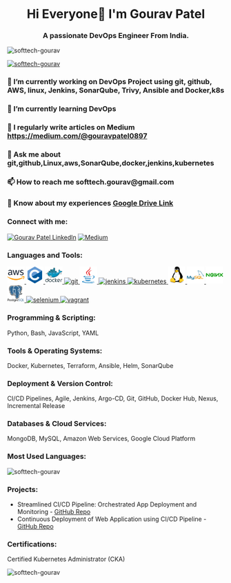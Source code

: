 <h1 align="center">Hi Everyone👋 I'm Gourav Patel</h1>
<h3 align="center">A passionate DevOps Engineer From India.</h3>

<p align="left"> <img src="https://komarev.com/ghpvc/?username=softtech-gourav&label=Profile%20views&color=0e75b6&style=flat" alt="softtech-gourav" /> </p>

<p align="left"> <a href="https://github.com/ryo-ma/github-profile-trophy"><img src="https://github-profile-trophy.vercel.app/?username=softtech-gourav" alt="softtech-gourav" /></a> </p>

<h3 align="left">🔭 I’m currently working on DevOps Project using git, github, AWS, linux, Jenkins, SonarQube, Trivy, Ansible and Docker,k8s</h3>
<h3 align="left">🌱 I’m currently learning DevOps</h3>
<h3 align="left">📝 I regularly write articles on Medium <a href="https://medium.com/@gouravpatel0897" target="_blank">https://medium.com/@gouravpatel0897</a></h3>
<h3 align="left">💬 Ask me about git,github,Linux,aws,SonarQube,docker,jenkins,kubernetes</h3>
<h3 align="left">📫 How to reach me softtech.gourav@gmail.com</h3>
<h3 align="left">📄 Know about my experiences <a href="https://drive.google.com/file/d/1POmhL1AOnOq6XxHWbUY7JKEBdBt8Iz9c/view?usp=drive_link" target="_blank">Google Drive Link</a></h3>

<h3 align="left">Connect with me:</h3>
<p align="left">
  <a href="https://linkedin.com/in/gourav-patel-539675235/" target="blank"><img align="center" src="https://raw.githubusercontent.com/rahuldkjain/github-profile-readme-generator/master/src/images/icons/Social/linked-in-alt.svg" alt="Gourav Patel LinkedIn" height="30" width="40" /></a>
  <a href="https://medium.com/@gouravpatel0897" target="blank"><img align="center" src="https://raw.githubusercontent.com/rahuldkjain/github-profile-readme-generator/master/src/images/icons/Social/medium.svg" alt="Medium" height="30" width="40" /></a>
</p>

<h3 align="left">Languages and Tools:</h3>
<p align="left"> 
  <a href="https://aws.amazon.com" target="_blank" rel="noreferrer"> <img src="https://raw.githubusercontent.com/devicons/devicon/master/icons/amazonwebservices/amazonwebservices-original-wordmark.svg" alt="aws" width="40" height="40"/> </a> 
  <a href="https://www.cprogramming.com/" target="_blank" rel="noreferrer"> <img src="https://raw.githubusercontent.com/devicons/devicon/master/icons/c/c-original.svg" alt="c" width="40" height="40"/> </a> 
  <a href="https://www.docker.com/" target="_blank" rel="noreferrer"> <img src="https://raw.githubusercontent.com/devicons/devicon/master/icons/docker/docker-original-wordmark.svg" alt="docker" width="40" height="40"/> </a> 
  <a href="https://git-scm.com/" target="_blank" rel="noreferrer"> <img src="https://www.vectorlogo.zone/logos/git-scm/git-scm-icon.svg" alt="git" width="40" height="40"/> </a> 
  <a href="https://www.java.com" target="_blank" rel="noreferrer"> <img src="https://raw.githubusercontent.com/devicons/devicon/master/icons/java/java-original.svg" alt="java" width="40" height="40"/> </a> 
  <a href="https://www.jenkins.io" target="_blank" rel="noreferrer"> <img src="https://www.vectorlogo.zone/logos/jenkins/jenkins-icon.svg" alt="jenkins" width="40" height="40"/> </a> 
  <a href="https://kubernetes.io" target="_blank" rel="noreferrer"> <img src="https://www.vectorlogo.zone/logos/kubernetes/kubernetes-icon.svg" alt="kubernetes" width="40" height="40"/> </a> 
  <a href="https://www.linux.org/" target="_blank" rel="noreferrer"> <img src="https://raw.githubusercontent.com/devicons/devicon/master/icons/linux/linux-original.svg" alt="linux" width="40" height="40"/> </a> 
  <a href="https://www.mysql.com/" target="_blank" rel="noreferrer"> <img src="https://raw.githubusercontent.com/devicons/devicon/master/icons/mysql/mysql-original-wordmark.svg" alt="mysql" width="40" height="40"/> </a> 
  <a href="https://www.nginx.com" target="_blank" rel="noreferrer"> <img src="https://raw.githubusercontent.com/devicons/devicon/master/icons/nginx/nginx-original.svg" alt="nginx" width="40" height="40"/> </a> 
  <a href="https://www.postgresql.org" target="_blank" rel="noreferrer"> <img src="https://raw.githubusercontent.com/devicons/devicon/master/icons/postgresql/postgresql-original-wordmark.svg" alt="postgresql" width="40" height="40"/> </a> 
  <a href="https://www.selenium.dev" target="_blank" rel="noreferrer"> <img src="https://raw.githubusercontent.com/detain/svg-logos/780f25886640cef088af994181646db2f6b1a3f8/svg/selenium-logo.svg" alt="selenium" width="40" height="40"/> </a> 
  <a href="https://www.vagrantup.com/" target="_blank" rel="noreferrer"> <img src="https://www.vectorlogo.zone/logos/vagrantup/vagrantup-icon.svg" alt="vagrant" width="40" height="40"/> </a> 
</p>

<h3 align="left">Programming & Scripting:</h3>
<p align="left">Python, Bash, JavaScript, YAML</p>

<h3 align="left">Tools & Operating Systems:</h3>
<p align="left">Docker, Kubernetes, Terraform, Ansible, Helm, SonarQube</p>

<h3 align="left">Deployment & Version Control:</h3>
<p align="left">CI/CD Pipelines, Agile, Jenkins, Argo-CD, Git, GitHub, Docker Hub, Nexus, Incremental Release</p>

<h3 align="left">Databases & Cloud Services:</h3>
<p align="left">MongoDB, MySQL, Amazon Web Services, Google Cloud Platform</p>

<h3 align="left">Most Used Languages:</h3>
<p align="left">
  <img src="https://github-readme-stats.vercel.app/api/top-langs?username=softtech-gourav&show_icons=true&locale=en&layout=compact&theme=radical&langs_count=6&include_repo=Boardgame,Ekart" alt="softtech-gourav" />
</p>

<h3 align="left">Projects:</h3>
<ul>
  <li>Streamlined CI/CD Pipeline: Orchestrated App Deployment and Monitoring - <a href="https://github.com/softtech-gourav/Boardgame.git">GitHub Repo</a></li>
  <li>Continuous Deployment of Web Application using CI/CD Pipeline - <a href="https://github.com/softtech-gourav/Ekart.git">GitHub Repo</a></li>
</ul>

<h3 align="left">Certifications:</h3>
<p align="left">Certified Kubernetes Administrator (CKA)</p>

<p><img align="left" src="https://github-readme-stats.vercel.app/api?username=softtech-gourav&show_icons=true&locale=en" alt="softtech-gourav" /></p>
